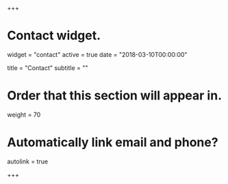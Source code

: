 +++
# Contact widget.
widget = "contact"
active = true
date = "2018-03-10T00:00:00"

title = "Contact"
subtitle = ""

# Order that this section will appear in.
weight = 70

# Automatically link email and phone?
autolink = true

+++

